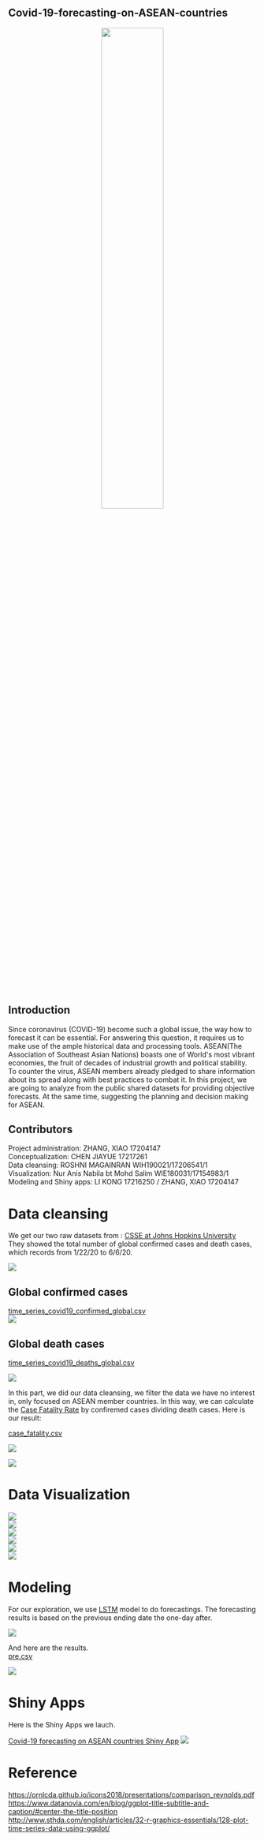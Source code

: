 ## Covid-19-forecasting-on-ASEAN-countries
<div align="center">
  <img src="Image/association-of-southeast-asian-nations-asean-vector-logo.png" width = "50%" height = "50%">
</div>


## Introduction
Since coronavirus (COVID-19) become such a global issue, the way how to forecast it can be essential. For answering this question, it requires us to make use of the ample historical data and processing tools. ASEAN(The Association of Southeast Asian Nations) boasts one of World's most vibrant economies, the fruit of decades of industrial growth and political stability. To counter the virus, ASEAN members already pledged to share information about its spread along with best practices to combat it. In this project, we are going to analyze from the public shared datasets for providing objective forecasts. At the same time, suggesting the planning and decision making for ASEAN. <br/>

## Contributors
Project administration: ZHANG, XIAO 17204147 <br/>
Conceptualization: CHEN JIAYUE 17217261  <br/>
Data cleansing: ROSHNI MAGAINRAN WIH190021/17206541/1  <br/>
Visualization: Nur Anis Nabila bt Mohd Salim WIE180031/17154983/1  <br/>
Modeling and Shiny apps: LI KONG 17216250 / ZHANG, XIAO 17204147 <br/>

# Data cleansing
We get our two raw datasets from   : <a href="https://github.com/CSSEGISandData/COVID-19/tree/master/archived_data/archived_time_series"> CSSE at Johns Hopkins University</a> <br/>
They showed the total number of global confirmed cases and death cases, which records from 1/22/20 to 6/6/20.<br/>

<img src="Image/Original Data Preview.png" > <br/>

## Global confirmed cases

<a href="https://github.com/xiao11lam/Covid-19_forecasting_on_ASEAN_countries/blob/master/Dataset/time_series_covid19_confirmed_global.csv"> time_series_covid19_confirmed_global.csv</a> <br>
<img src="Image/time_series_covid19_confirmed_global.png" > <br/>

## Global death cases

<a href="https://github.com/xiao11lam/Covid-19_forecasting_on_ASEAN_countries/blob/master/Dataset/time_series_covid19_deaths_global.csv"> time_series_covid19_deaths_global.csv</a> <br>

<img src="Image/time_series_covid19_deaths_global.png" > <br/>

In this part, we did our data cleansing, we filter the data we have no interest in, only focused on ASEAN member countries. In this way, we can calculate the [Case Fatality Rate]("https://en.wikipedia.org/wiki/Case_fatality_rate") by confiremed cases dividing death cases. Here is our result: <br/>

<a href="https://github.com/xiao11lam/Covid-19_forecasting_on_ASEAN_countries/blob/master/Dataset/case_fatality.csv"> case_fatality.csv</a> <br>

<img src="Image/case_fatality_1.png" aligh=left> 

<img src="Image/case_fatality_2.png" aligh=left> <br/>

# Data Visualization 
<img src="Image/January.PNG" > <br/>
<img src="Image/February.PNG" > <br/>
<img src="Image/March.PNG" > <br/>
<img src="Image/April.PNG" > <br/>
<img src="Image/May.PNG" > <br/>
<img src="Image/June.PNG" > <br/>

# Modeling
For our exploration, we use  <a href="https://en.wikipedia.org/wiki/Long_short-term_memory"> LSTM</a> model to do forecastings. The forecasting results is based on the previous ending date the one-day after. 

<img src="Image/Long_Short-Term_Memory.svg" > <br/>

And here are the results.<br/>
<a href="https://github.com/xiao11lam/Covid-19_forecasting_on_ASEAN_countries/blob/master/Dataset/pre.csv"> pre.csv
</a> <br>

<img src="Image/data forecasting.png" > <br/>

# Shiny Apps
Here is the Shiny Apps we lauch. 

<a href="https://likong.shinyapps.io/Covid-19/"> Covid-19 forecasting on ASEAN countries Shiny App</a> 
<img src="Image/shiny_app.png" > <br/>

# Reference
https://ornlcda.github.io/icons2018/presentations/comparison_reynolds.pdf <br/>
https://www.datanovia.com/en/blog/ggplot-title-subtitle-and-caption/#center-the-title-position <br/>
http://www.sthda.com/english/articles/32-r-graphics-essentials/128-plot-time-series-data-using-ggplot/ <br/>



